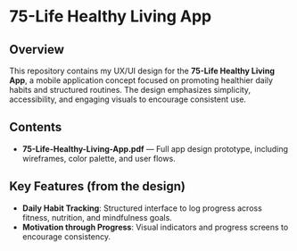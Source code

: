 # 75-Life Healthy Living App  

## Overview  
This repository contains my UX/UI design for the **75-Life Healthy Living App**, a mobile application concept focused on promoting healthier daily habits and structured routines. The design emphasizes simplicity, accessibility, and engaging visuals to encourage consistent use.  

## Contents  
- **75-Life-Healthy-Living-App.pdf** — Full app design prototype, including wireframes, color palette, and user flows.  

## Key Features (from the design)  
- **Daily Habit Tracking**: Structured interface to log progress across fitness, nutrition, and mindfulness goals.  
- **Motivation through Progress**: Visual indicators and progress screens to encourage consistency.  
